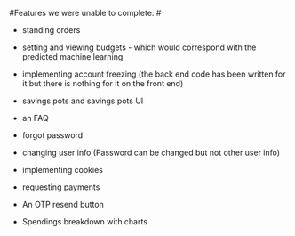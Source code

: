 #Features we were unable to complete: #

- standing orders
- setting and viewing budgets - which would correspond with the predicted machine learning
- implementing account freezing (the back end code has been written for it but there is nothing for it on the front end)
- savings pots and savings pots UI

- an FAQ
- forgot password
- changing user info (Password can be changed but not other user info)

- implementing cookies

- requesting payments

- An OTP resend button

- Spendings breakdown with charts
